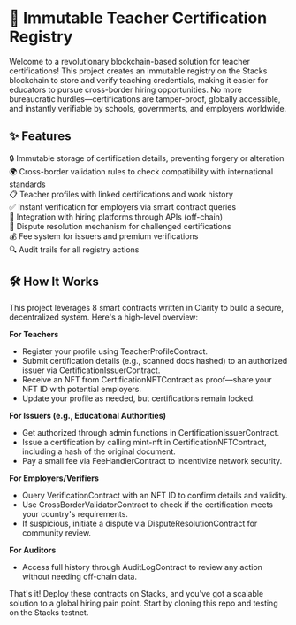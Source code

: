 # 📜 Immutable Teacher Certification Registry

Welcome to a revolutionary blockchain-based solution for teacher certifications! This project creates an immutable registry on the Stacks blockchain to store and verify teaching credentials, making it easier for educators to pursue cross-border hiring opportunities. No more bureaucratic hurdles—certifications are tamper-proof, globally accessible, and instantly verifiable by schools, governments, and employers worldwide.

## ✨ Features

🔒 Immutable storage of certification details, preventing forgery or alteration  
🌍 Cross-border validation rules to check compatibility with international standards  
📋 Teacher profiles with linked certifications and work history  
✅ Instant verification for employers via smart contract queries  
💼 Integration with hiring platforms through APIs (off-chain)  
🚫 Dispute resolution mechanism for challenged certifications  
💰 Fee system for issuers and premium verifications  
🔍 Audit trails for all registry actions  

## 🛠 How It Works

This project leverages 8 smart contracts written in Clarity to build a secure, decentralized system. Here's a high-level overview:

**For Teachers**  
- Register your profile using TeacherProfileContract.  
- Submit certification details (e.g., scanned docs hashed) to an authorized issuer via CertificationIssuerContract.  
- Receive an NFT from CertificationNFTContract as proof—share your NFT ID with potential employers.  
- Update your profile as needed, but certifications remain locked.  

**For Issuers (e.g., Educational Authorities)**  
- Get authorized through admin functions in CertificationIssuerContract.  
- Issue a certification by calling mint-nft in CertificationNFTContract, including a hash of the original document.  
- Pay a small fee via FeeHandlerContract to incentivize network security.  

**For Employers/Verifiers**  
- Query VerificationContract with an NFT ID to confirm details and validity.  
- Use CrossBorderValidatorContract to check if the certification meets your country's requirements.  
- If suspicious, initiate a dispute via DisputeResolutionContract for community review.  

**For Auditors**  
- Access full history through AuditLogContract to review any action without needing off-chain data.  

That's it! Deploy these contracts on Stacks, and you've got a scalable solution to a global hiring pain point. Start by cloning this repo and testing on the Stacks testnet.